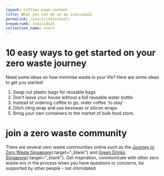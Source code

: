 ```yaml
---
layout: leftnav-page-content
title: What you can do as an individual
permalink: /users/individual/
breadcrumb: Individual
collection_name: users
---
```


# 10 easy ways to get started on your zero waste journey

Need some ideas on how minimise waste in your life? Here are some ideas to get you started! 


1. Swap out plastic bags for reusable bags
2. Don't leave your house without a full reusable water bottle.
3. Instead of ordering coffee to go, order coffee 'to stay'
4. Ditch cling wrap and use beeswax or silicon wraps
5. Bring your own containers to the market of bulk food store. 




# join a zero waste community 
There are several zero waste communities online such as the [Journey to Zero Waste Singapore](https://www.facebook.com/groups/ZeroWasteJourneySg/){:target="_blank"} and [Green Drinks Singapore](https://www.facebook.com/groups/greendrinkssingapore/){:target="_blank"}. Get inspiration, communicate with other zero waste-ers in the process when you have questions or concerns, be supported by other people – not intimidated.

